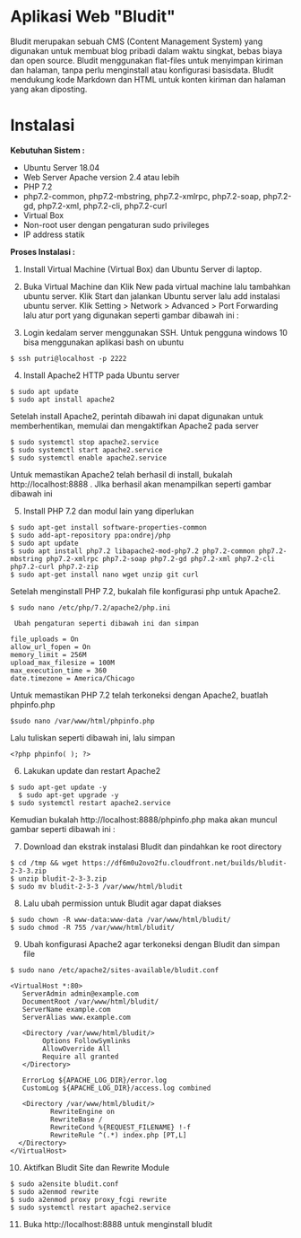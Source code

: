 # Aplikasi Web "Bludit" 
Bludit merupakan sebuah CMS (Content Management System) yang digunakan untuk membuat blog pribadi dalam waktu singkat, bebas biaya dan open source. Bludit menggunakan flat-files untuk menyimpan kiriman dan halaman, tanpa perlu menginstall atau konfigurasi basisdata. Bludit mendukung kode Markdown dan HTML untuk konten kiriman dan halaman yang akan diposting. 
# Instalasi 
**Kebutuhan Sistem :**
-   Ubuntu Server 18.04
-   Web Server Apache version 2.4 atau lebih
-   PHP 7.2
-   php7.2-common, php7.2-mbstring, php7.2-xmlrpc, php7.2-soap, php7.2-gd, php7.2-xml, php7.2-cli, php7.2-curl
-   Virtual Box
-   Non-root user dengan pengaturan sudo privileges
-   IP address statik

**Proses Instalasi :**
1. Install Virtual Machine (Virtual Box) dan Ubuntu Server di laptop.
2. Buka Virtual Machine dan Klik New pada virtual machine lalu tambahkan ubuntu server.
   Klik Start dan jalankan Ubuntu server lalu add instalasi ubuntu server.
   Klik Setting > Network > Advanced > Port Forwarding lalu atur port yang digunakan seperti gambar dibawah ini :
   
3. Login kedalam server menggunakan SSH. Untuk pengguna windows 10 bisa menggunakan aplikasi bash on ubuntu 

  ```
  $ ssh putri@localhost -p 2222
  ```
 4. Install Apache2 HTTP pada Ubuntu server
  ```
  $ sudo apt update
  $ sudo apt install apache2
  ```
   Setelah install Apache2, perintah dibawah ini dapat digunakan untuk memberhentikan, memulai dan mengaktifkan Apache2 pada server
  ```
  $ sudo systemctl stop apache2.service
  $ sudo systemctl start apache2.service
  $ sudo systemctl enable apache2.service
  ```
   Untuk memastikan Apache2 telah berhasil di install, bukalah http://localhost:8888 . JIka berhasil akan menampilkan seperti gambar dibawah ini
   
5. Install PHP 7.2 dan modul lain yang diperlukan
  ```
  $ sudo apt-get install software-properties-common
  $ sudo add-apt-repository ppa:ondrej/php
  $ sudo apt update
  $ sudo apt install php7.2 libapache2-mod-php7.2 php7.2-common php7.2-mbstring php7.2-xmlrpc php7.2-soap php7.2-gd php7.2-xml php7.2-cli php7.2-curl php7.2-zip
  $ sudo apt-get install nano wget unzip git curl
  ```
   Setelah menginstall PHP 7.2, bukalah file konfigurasi php untuk Apache2.
  ```
  $ sudo nano /etc/php/7.2/apache2/php.ini
  ```
     Ubah pengaturan seperti dibawah ini dan simpan
  ```
  file_uploads = On
  allow_url_fopen = On
  memory_limit = 256M
  upload_max_filesize = 100M
  max_execution_time = 360
  date.timezone = America/Chicago
```
   Untuk memastikan PHP 7.2 telah terkoneksi dengan Apache2, buatlah phpinfo.php  
  ```
  $sudo nano /var/www/html/phpinfo.php
  ```
   Lalu tuliskan seperti dibawah ini, lalu simpan
  ```
  <?php phpinfo( ); ?>
  ```
6. Lakukan update dan restart Apache2
  ```
  $ sudo apt-get update -y
	$ sudo apt-get upgrade -y
  $ sudo systemctl restart apache2.service
  ```
   Kemudian bukalah http://localhost:8888/phpinfo.php maka akan muncul gambar seperti dibawah ini :
  
7. Download dan ekstrak instalasi Bludit dan pindahkan ke root directory
  ```
  $ cd /tmp && wget https://df6m0u2ovo2fu.cloudfront.net/builds/bludit-2-3-3.zip
  $ unzip bludit-2-3-3.zip
  $ sudo mv bludit-2-3-3 /var/www/html/bludit
  ```
8. Lalu ubah permission untuk Bludit agar dapat diakses
  ```
  $ sudo chown -R www-data:www-data /var/www/html/bludit/
  $ sudo chmod -R 755 /var/www/html/bludit/ 
  ```
9. Ubah konfigurasi Apache2 agar terkoneksi dengan Bludit dan simpan file
  ```
  $ sudo nano /etc/apache2/sites-available/bludit.conf
  ```
  ```
  <VirtualHost *:80>
     ServerAdmin admin@example.com
     DocumentRoot /var/www/html/bludit/
     ServerName example.com
     ServerAlias www.example.com

     <Directory /var/www/html/bludit/>
          Options FollowSymlinks
          AllowOverride All
          Require all granted
     </Directory>

     ErrorLog ${APACHE_LOG_DIR}/error.log
     CustomLog ${APACHE_LOG_DIR}/access.log combined
    
     <Directory /var/www/html/bludit/>
            RewriteEngine on
            RewriteBase /
            RewriteCond %{REQUEST_FILENAME} !-f
            RewriteRule ^(.*) index.php [PT,L]
    </Directory>
  </VirtualHost>
  ```
10. Aktifkan Bludit Site dan Rewrite Module
  ```
  $ sudo a2ensite bludit.conf
  $ sudo a2enmod rewrite
  $ sudo a2enmod proxy proxy_fcgi rewrite
  $ sudo systemctl restart apache2.service
  ```
11. Buka http://localhost:8888 untuk menginstall bludit
